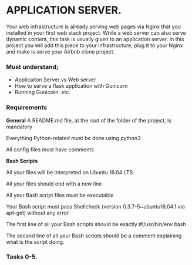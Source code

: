 # APPLICATION SERVER.

Your web infrastructure is already serving web pages via Nginx that you installed in your first web stack project. While a web server can also serve dynamic content, this task is usually given to an application server. In this project you will add this piece to your infrastructure, plug it to your Nginx and make is serve your Airbnb clone project.

###  Must understand;
* Applicaiton Server vs Web server
* How to serve a flask application with Gunicorn
* Running Gunicorn. etc.

### Requirements
**General**
A README.md file, at the root of the folder of the project, is mandatory

Everything Python-related must be done using python3

All config files must have comments

**Bash Scripts**

All your files will be interpreted on Ubuntu 16.04 LTS

All your files should end with a new line

All your Bash script files must be executable

Your Bash script must pass Shellcheck (version 0.3.7-5~ubuntu16.04.1 via apt-get) without any error

The first line of all your Bash scripts should be exactly #!/usr/bin/env bash

The second line of all your Bash scripts should be a comment explaining what is the script doing.

### Tasks 0-5.
